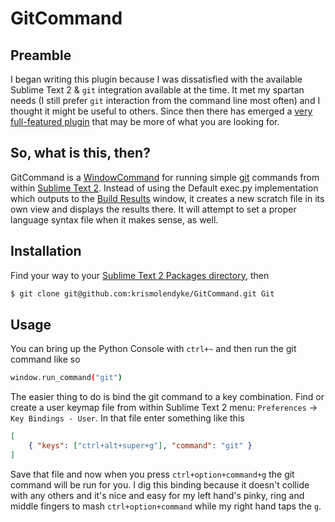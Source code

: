 # GitCommand

## Preamble

I began writing this plugin because I was dissatisfied with the available Sublime Text 2 & `git` integration available at the time.  It met my spartan needs (I still prefer `git` interaction from the command line most often) and I thought it might be useful to others. Since then there has emerged a [very full-featured plugin](https://github.com/kemayo/sublime-text-2-git/wiki) that may be more of what you are looking for.

## So, what is this, then?

GitCommand is a [WindowCommand](http://www.sublimetext.com/docs/2/api_reference.html#sublime.Window) for running simple [git](http://git-scm.com/) commands from within
[Sublime Text 2](http://www.sublimetext.com/2).  Instead of using the Default exec.py implementation which
outputs to the [Build Results](http://sublimetext.info/docs/en/reference/build_systems.html) window, it creates a new scratch file in its own
view and displays the results there.  It will attempt to set a proper language
syntax file when it makes sense, as well.

## Installation

Find your way to your [Sublime Text 2 Packages directory](http://sublimetext.info/docs/en/basic_concepts.html#the-packages-directory), then

```sh
$ git clone git@github.com:krismolendyke/GitCommand.git Git
```

## Usage

You can bring up the Python Console with `ctrl+~` and then run the git command like so

```sh
window.run_command("git")
```

The easier thing to do is bind the git command to a key combination.  Find or create a user keymap file from within Sublime Text 2 menu: `Preferences` &rarr; `Key Bindings - User`.  In that file enter something like this

```json
[
    { "keys": ["ctrl+alt+super+g"], "command": "git" }
]
```

Save that file and now when you press `ctrl+option+command+g` the git command will be run for you.  I dig this binding because it doesn't collide with any others and it's nice and easy for my left hand's pinky, ring and middle fingers to mash `ctrl+option+command` while my right hand taps the `g`.
